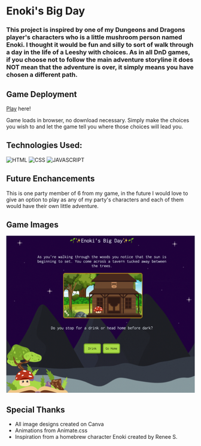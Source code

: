 # Enoki's Big Day

### This project is inspired by one of my Dungeons and Dragons player's characters who is a little mushroom person named Enoki. I thought it would be fun and silly to sort of walk through a day in the life of a Leeshy with choices. As in all DnD games, if you choose not to follow the main adventure storyline it does NOT mean that the adventure is over, it simply means you have chosen a different path.

## Game Deployment
[Play](https://enokis-big-day.surge.sh/) here!

Game loads in browser, no download necessary. Simply make the choices you wish to and let the game tell you where those choices will lead you.

## Technologies Used:
![HTML](https://img.shields.io/badge/-HTML-green)
![CSS](https://img.shields.io/badge/-CSS-blueviolet)
![JAVASCRIPT](https://img.shields.io/badge/-Javascript-yellow)

## Future Enchancements 
This is one party member of 6 from my game, in the future I would love to give an option to play as any of my party's characters and each of them would have their own little adventure.

## Game Images
![Start Screen](https://github.com/alldayoday/enokis-big-day/raw/main/assets/ss1.png)


## Special Thanks
* All image designs created on Canva
* Animations from Animate.css
* Inspiration from a homebrew character Enoki created by Renee S.